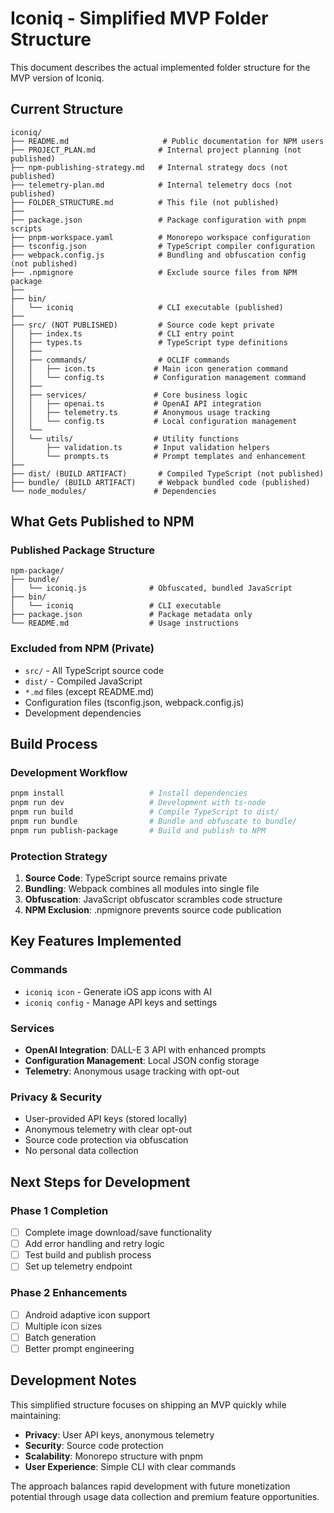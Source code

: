 # Iconiq - Simplified MVP Folder Structure

This document describes the actual implemented folder structure for the MVP version of Iconiq.

## Current Structure

```
iconiq/
├── README.md                     # Public documentation for NPM users
├── PROJECT_PLAN.md              # Internal project planning (not published)
├── npm-publishing-strategy.md   # Internal strategy docs (not published)
├── telemetry-plan.md            # Internal telemetry docs (not published)
├── FOLDER_STRUCTURE.md          # This file (not published)
├── 
├── package.json                 # Package configuration with pnpm scripts
├── pnpm-workspace.yaml          # Monorepo workspace configuration
├── tsconfig.json                # TypeScript compiler configuration
├── webpack.config.js            # Bundling and obfuscation config (not published)
├── .npmignore                   # Exclude source files from NPM package
├── 
├── bin/
│   └── iconiq                   # CLI executable (published)
├── 
├── src/ (NOT PUBLISHED)         # Source code kept private
│   ├── index.ts                 # CLI entry point
│   ├── types.ts                 # TypeScript type definitions
│   ├── 
│   ├── commands/                # OCLIF commands
│   │   ├── icon.ts             # Main icon generation command
│   │   └── config.ts           # Configuration management command
│   ├── 
│   ├── services/               # Core business logic
│   │   ├── openai.ts           # OpenAI API integration
│   │   ├── telemetry.ts        # Anonymous usage tracking
│   │   └── config.ts           # Local configuration management
│   └── 
│   └── utils/                  # Utility functions
│       ├── validation.ts       # Input validation helpers
│       └── prompts.ts          # Prompt templates and enhancement
├── 
├── dist/ (BUILD ARTIFACT)       # Compiled TypeScript (not published)
├── bundle/ (BUILD ARTIFACT)     # Webpack bundled code (published)
└── node_modules/               # Dependencies
```

## What Gets Published to NPM

### Published Package Structure
```
npm-package/
├── bundle/
│   └── iconiq.js              # Obfuscated, bundled JavaScript
├── bin/
│   └── iconiq                 # CLI executable
├── package.json               # Package metadata only
└── README.md                  # Usage instructions
```

### Excluded from NPM (Private)
- `src/` - All TypeScript source code
- `dist/` - Compiled JavaScript
- `*.md` files (except README.md)
- Configuration files (tsconfig.json, webpack.config.js)
- Development dependencies

## Build Process

### Development Workflow
```bash
pnpm install                   # Install dependencies
pnpm run dev                   # Development with ts-node
pnpm run build                 # Compile TypeScript to dist/
pnpm run bundle                # Bundle and obfuscate to bundle/
pnpm run publish-package       # Build and publish to NPM
```

### Protection Strategy
1. **Source Code**: TypeScript source remains private
2. **Bundling**: Webpack combines all modules into single file
3. **Obfuscation**: JavaScript obfuscator scrambles code structure
4. **NPM Exclusion**: .npmignore prevents source code publication

## Key Features Implemented

### Commands
- `iconiq icon` - Generate iOS app icons with AI
- `iconiq config` - Manage API keys and settings

### Services
- **OpenAI Integration**: DALL-E 3 API with enhanced prompts
- **Configuration Management**: Local JSON config storage
- **Telemetry**: Anonymous usage tracking with opt-out

### Privacy & Security
- User-provided API keys (stored locally)
- Anonymous telemetry with clear opt-out
- Source code protection via obfuscation
- No personal data collection

## Next Steps for Development

### Phase 1 Completion
- [ ] Complete image download/save functionality
- [ ] Add error handling and retry logic
- [ ] Test build and publish process
- [ ] Set up telemetry endpoint

### Phase 2 Enhancements
- [ ] Android adaptive icon support
- [ ] Multiple icon sizes
- [ ] Batch generation
- [ ] Better prompt engineering

## Development Notes

This simplified structure focuses on shipping an MVP quickly while maintaining:
- **Privacy**: User API keys, anonymous telemetry
- **Security**: Source code protection
- **Scalability**: Monorepo structure with pnpm
- **User Experience**: Simple CLI with clear commands

The approach balances rapid development with future monetization potential through usage data collection and premium feature opportunities.